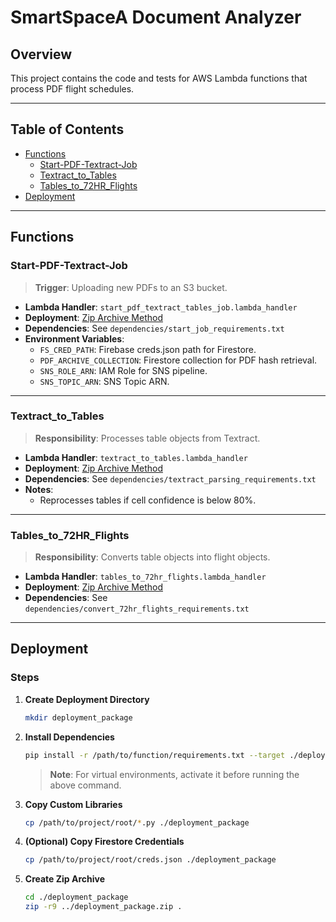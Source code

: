 # SmartSpaceA Document Analyzer

## Overview

This project contains the code and tests for AWS Lambda functions that process PDF flight schedules. 

---

## Table of Contents

- [Functions](#functions)
  - [Start-PDF-Textract-Job](#start-pdf-textract-job)
  - [Textract_to_Tables](#textract_to_tables)
  - [Tables_to_72HR_Flights](#tables_to_72hr_flights)
- [Deployment](#deployment)

---

## Functions

### Start-PDF-Textract-Job

> **Trigger**: Uploading new PDFs to an S3 bucket.

- **Lambda Handler**: `start_pdf_textract_tables_job.lambda_handler`
- **Deployment**: [Zip Archive Method](#deployment)
- **Dependencies**: See `dependencies/start_job_requirements.txt`
- **Environment Variables**: 
  - `FS_CRED_PATH`: Firebase creds.json path for Firestore.
  - `PDF_ARCHIVE_COLLECTION`: Firestore collection for PDF hash retrieval.
  - `SNS_ROLE_ARN`: IAM Role for SNS pipeline.
  - `SNS_TOPIC_ARN`: SNS Topic ARN.

---

### Textract_to_Tables

> **Responsibility**: Processes table objects from Textract.

- **Lambda Handler**: `textract_to_tables.lambda_handler`
- **Deployment**: [Zip Archive Method](#deployment)
- **Dependencies**: See `dependencies/textract_parsing_requirements.txt`
- **Notes**: 
  - Reprocesses tables if cell confidence is below 80%.

---

### Tables_to_72HR_Flights

> **Responsibility**: Converts table objects into flight objects.

- **Lambda Handler**: `tables_to_72hr_flights.lambda_handler`
- **Deployment**: [Zip Archive Method](#deployment)
- **Dependencies**: See `dependencies/convert_72hr_flights_requirements.txt`

---

## Deployment

### Steps

1. **Create Deployment Directory**
    ```bash
    mkdir deployment_package
    ```
   
2. **Install Dependencies**
    ```bash
    pip install -r /path/to/function/requirements.txt --target ./deployment_package
    ```
    > **Note**: For virtual environments, activate it before running the above command.
   
3. **Copy Custom Libraries**
    ```bash
    cp /path/to/project/root/*.py ./deployment_package
    ```
   
4. **(Optional) Copy Firestore Credentials**
    ```bash
    cp /path/to/project/root/creds.json ./deployment_package
    ```

5. **Create Zip Archive**
    ```bash
    cd ./deployment_package
    zip -r9 ../deployment_package.zip .
    ```
